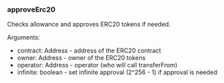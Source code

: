 ### approveErc20

Checks allowance and approves ERC20 tokens if needed.

Arguments:
- contract: Address - address of the ERC20 contract
- owner: Address - owner of the ERC20 tokens
- operator: Address - operator (who will call transferFrom)
- infinite: boolean - set infinite approval (2^256 - 1) if approval is needed

